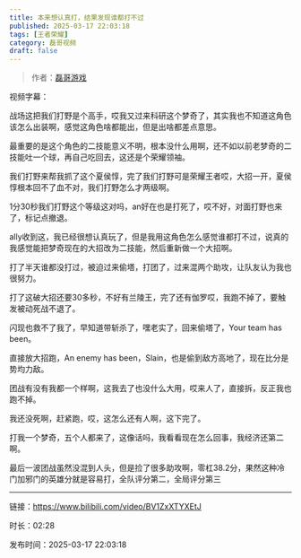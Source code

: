 ```yaml
---
title: 本来想认真打，结果发现谁都打不过
published: 2025-03-17 22:03:18
tags: [王者荣耀]
category: 磊哥视频
draft: false
---
```



> 作者：[磊哥游戏](https://space.bilibili.com/268941858?spm_id_from=333.788.upinfo.head.click)

视频字幕：

战场这把我们打野是个高手，哎我又过来科研这个梦奇了，其实我也不知道这角色该怎么出装啊，感觉这角色啥都能出，但是出啥都差点意思。

最重要的是这个角色的二技能意义不明，根本没什么用啊，还不如以前老梦奇的二技能吐一个球，再自己吃回去，这还是个荣耀领袖。

我们打野来帮我抓了这个夏侯惇，完了我们打野可是荣耀王者哎，大招一开，夏侯惇根本回不了血不对，我们打野怎么才两级啊。

1分30秒我们打野这个等级这对吗，an好在也是打死了，哎不好，对面打野也来了，标记点撤退。

ally收到这，我已经很想认真玩了，但是我用这角色怎么感觉谁都打不过，说真的我感觉能把梦奇现在的大招改为二技能，然后重新做一个大招啊。

打了半天谁都没打过，被迫过来偷塔，打团了，过来混两个助攻，让队友认为我也很努力。

打了这破大招还要30多秒，不好有兰陵王，完了还有伽罗哎，我跑不掉了，要触发被动死战不退了。

闪现也救不了我了，早知道带斩杀了，嘿老实了，回来偷塔了，Your team has been。

直接放大招跑，An enemy has been，Slain，也是偷到敌方高地了，现在比分是势均力敌。

团战有没有我都一个样啊，这我去了也没什么大用，哎来人了，直接拆，反正我也跑不掉。

我还没死啊，赶紧跑，哎，这怎么还有人啊，这下完了。

打我一个梦奇，五个人都来了，这像话吗，我看看现在怎么回事，我经济还第二啊。

最后一波团战虽然没混到人头，但是捡了很多助攻啊，零杠38.2分，果然这种冷门加邪门的英雄分就是容易打，全队评分第二，全局评分第三

---

链接：https://www.bilibili.com/video/BV1ZxXTYXEtJ

时长：02:28

发布时间：2025-03-17 22:03:18
